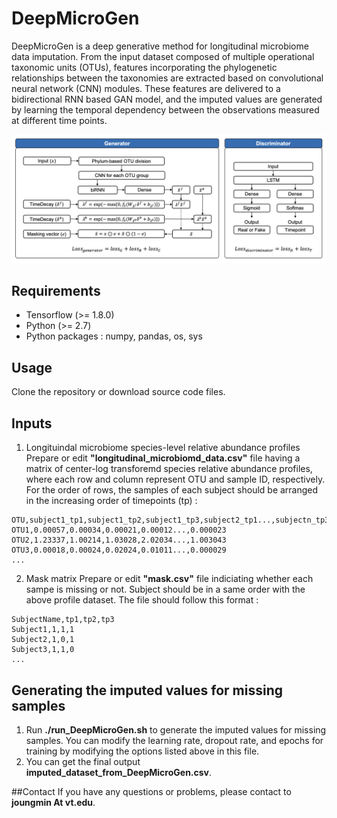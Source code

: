 # DeepMicroGen
DeepMicroGen is a deep generative method for longitudinal microbiome data imputation. From the input dataset composed of multiple operational taxonomic units (OTUs), features incorporating the phylogenetic relationships between the taxonomies are extracted based on convolutional neural network (CNN) modules. These features are delivered to a bidirectional RNN based GAN model, and the imputed values are generated by learning the temporal dependency between the observations measured at different time points.

![Figure](https://github.com/joungmin-choi/DeepMicroGen/blob/master/fig_architecture.png?raw=false)

## Requirements
* Tensorflow (>= 1.8.0)
* Python (>= 2.7)
* Python packages : numpy, pandas, os, sys

## Usage
Clone the repository or download source code files.

## Inputs
1. Longituindal microbiome species-level relative abundance profiles
Prepare or edit **"longitudinal_microbiomd_data.csv"** file having a matrix of center-log transforemd species relative abundance profiles, where each row and column represent OTU and sample ID, respectively. For the order of rows, the samples of each subject should be arranged in the increasing order of timepoints (tp) :

```
OTU,subject1_tp1,subject1_tp2,subject1_tp3,subject2_tp1...,subjectn_tp3
OTU1,0.00057,0.00034,0.00021,0.00012...,0.000023
OTU2,1.23337,1.00214,1.03028,2.02034...,1.003043
OTU3,0.00018,0.00024,0.02024,0.01011...,0.000029
...
```

2. Mask matrix 
Prepare or edit **"mask.csv"** file indiciating whether each sampe is missing or not. Subject should be in a same order with the above profile dataset. The file should follow this format :
```
SubjectName,tp1,tp2,tp3
Subject1,1,1,1
Subject2,1,0,1
Subject3,1,1,0
...
```
## Generating the imputed values for missing samples
1. Run **./run_DeepMicroGen.sh** to generate the imputed values for missing samples. You can modify the learning rate, dropout rate, and epochs for training by modifying the options listed above in this file.
2. You can get the final output **imputed_dataset_from_DeepMicroGen.csv**.

##Contact
If you have any questions or problems, please contact to **joungmin At vt.edu**.

